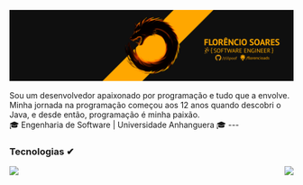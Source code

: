 [![ProfileBanner](https://github.com/zlilpoof/zlilpoof/blob/main/capa%20linkedin%20v6.png)](https://github.com/zlilpoof)

Sou um desenvolvedor apaixonado por programação e tudo que a envolve. <br/>
Minha jornada na programação começou aos 12 anos quando descobri o Java,
e desde então, programação é minha paixão. <br/>
🎓 Engenharia de Software | Universidade Anhanguera 🎓
---<br/>

### Tecnologias ✔

<a href="https://github.com/zlilpoof">
  <img align="left" src="https://github-readme-stats.vercel.app/api/top-langs/?username=zlilpoof&theme=vision-friendly-dark" />
  </a>

<a href="https://github.com/zlilpoof">
  <img align="right" src="https://github-readme-stats.vercel.app/api?username=zlilpoof&theme=vision-friendly-dark&show_icons=true&rank_icon=github" />
  </a>

  

<br/>
<br/>
<br/>
